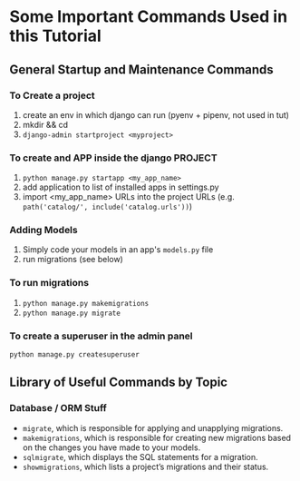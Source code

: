 # Some Important Commands Used in this Tutorial

## General Startup and Maintenance Commands

### To Create a project
  1. create an env in which django can run (pyenv + pipenv, not used in tut)
  2. mkdir <myproject> && cd <myproject>
  3. `django-admin startproject <myproject>`

### To create and APP inside the django PROJECT
  1. `python manage.py startapp <my_app_name>`
  2. add application to list of installed apps in settings.py
  3. import <my_app_name> URLs into the project URLs (e.g. `path('catalog/', include('catalog.urls'))`)

### Adding Models
  1. Simply code your models in an app's `models.py` file
  2. run migrations (see below)

### To run migrations
  1. `python manage.py makemigrations`
  2. `python manage.py migrate`

### To create a superuser in the admin panel
  `python manage.py createsuperuser`




## Library of Useful Commands by Topic

### Database / ORM Stuff
  * `migrate`, which is responsible for applying and unapplying migrations.
  * `makemigrations`, which is responsible for creating new migrations based on the changes you have made to your models.
  * `sqlmigrate`, which displays the SQL statements for a migration.
  * `showmigrations`, which lists a project’s migrations and their status.



